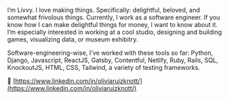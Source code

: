 I’m Livvy. I love making things. Specifically: delightful, beloved, and somewhat frivolous things. Currently, I work as a software engineer. If you know how I can make delightful things for money, I want to know about it. I’m especially interested in working at a cool studio, designing and building games, visualizing data, or museum exhibitry. 

Software-engineering-wise, I’ve worked with these tools so far: Python, Django, Javascript, ReactJS, Gatsby, Contentful, Netlify, Ruby, Rails, SQL, KnockoutJS, HTML, CSS, Tailwind, a variety of testing frameworks.

🔗 [https://www.linkedin.com/in/oliviaruizknott/](https://www.linkedin.com/in/oliviaruizknott/)

<!---
oliviaruizknott/oliviaruizknott is a ✨ special ✨ repository because its `README.md` (this file) appears on your GitHub profile.
You can click the Preview link to take a look at your changes.

- 👋 Hi, I’m @oliviaruizknott
- 👀 I’m interested in ...
- 🌱 I’m currently learning ...
- 💞️ I’m looking to collaborate on ...
- 📫 How to reach me ...
--->
